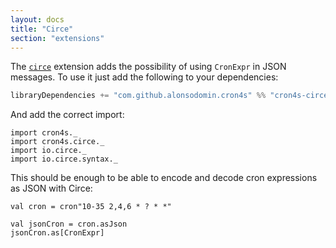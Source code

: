 ```yaml
---
layout: docs
title: "Circe"
section: "extensions"
---
```


The [`circe`](http://circe.io) extension adds the possibility of using `CronExpr` in JSON messages. To use it
just add the following to your dependencies:

```scala
libraryDependencies += "com.github.alonsodomin.cron4s" %% "cron4s-circe" % "x.y.z"
```

And add the correct import:

```tut:silent
import cron4s._
import cron4s.circe._
import io.circe._
import io.circe.syntax._
```

This should be enough to be able to encode and decode cron expressions as JSON with Circe:

```tut:book
val cron = cron"10-35 2,4,6 * ? * *"

val jsonCron = cron.asJson
jsonCron.as[CronExpr]
```